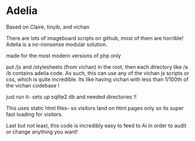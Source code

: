 
# Adelia 


Based on Claire, tinyib, and vichan 

There are lots of imageboard scripts on github, most of them are horrible! Adelia is a no-nonsense modular solution. 

made for the most modern versions of php only

put /js and /stylesheets (from vichan) in the root, then each directory like /a /b contains adelia code. As such, this can use any of the vichan js scripts or css, which is quite incredible. Its like having vichan with less than 1/100th of the vichan codebase ! 

just run it- sets up sqlite2 db and needed directories !!

This uses static html files- so visitors land on html pages only so its super fast loading for visitors. 

Last but not least, this code is incredibly easy to feed to Ai in order to audit or change anything you want! 



